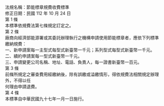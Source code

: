 法規名稱：節能標章規費收費標準  
修正日期：民國 112 年 10 月 24 日  
第 1 條  
本標準依規費法第七條規定訂定之。  
第 2 條  
廠商向經濟部能源署或其委託辦理執行之機構申請使用節能標章者，應依下列標準繳納規費：  
一、新申請案每一主型式每型式新臺幣一千元；系列型式每型式新臺幣一千元。  
二、續約申請案每一型式新臺幣一千元。  
三、申請變更公司名稱、地址、電話、負責人，每一證書新臺幣一百元。  
第 3 條  
前條所規定之審查費用經繳納後，除有誤繳或溢繳情形，得依規費法相關規定辦理外，不得以任  
何理由申請退費。  
第 4 條  
本標準自中華民國九十七年一月一日施行。  


